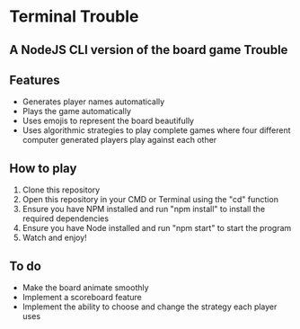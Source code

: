 # Terminal Trouble

## A NodeJS CLI version of the board game Trouble

## Features

- Generates player names automatically
- Plays the game automatically
- Uses emojis to represent the board beautifully
- Uses algorithmic strategies to play complete games where four different computer generated players
  play against each other

## How to play

1. Clone this repository
2. Open this repository in your CMD or Terminal using the "cd" function
3. Ensure you have NPM installed and run "npm install" to install the required dependencies
4. Ensure you have Node installed and run "npm start" to start the program
5. Watch and enjoy!

## To do

- Make the board animate smoothly
- Implement a scoreboard feature
- Implement the ability to choose and change the strategy each player uses

